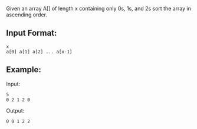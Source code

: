 Given an array A[] of length x containing only 0s, 1s, and 2s sort the array in ascending order.

## Input Format:
```
x
a[0] a[1] a[2] ... a[x-1]
```

## Example:

Input:
```
5
0 2 1 2 0
```
Output:
```
0 0 1 2 2
```
